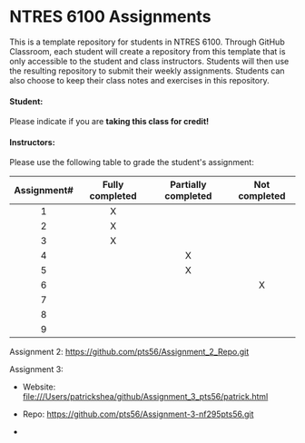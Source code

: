 # NTRES 6100 Assignments

This is a template repository for students in NTRES 6100. Through GitHub Classroom, each student will create a repository from this template that is only accessible to the student and class instructors. Students will then use the resulting repository to submit their weekly assignments. Students can also choose to keep their class notes and exercises in this repository.

#### Student:

Please indicate if you are **taking this class for credit!**

#### Instructors:

Please use the following table to grade the student's assignment:

| Assignment# | Fully completed | Partially completed | Not completed |
|:-----------:|:---------------:|:-------------------:|:-------------:|
|      1      |        X        |                     |               |
|      2      |        X        |                     |               |
|      3      |        X        |                     |               |
|      4      |                 |          X           |               |
|      5      |                 |          X           |               |
|      6      |                 |                    |       X        |
|      7      |                 |                     |               |
|      8      |                 |                     |               |
|      9      |                 |                     |               |

Assignment 2: <https://github.com/pts56/Assignment_2_Repo.git>

Assignment 3:

-   Website: <file:///Users/patrickshea/github/Assignment_3_pts56/patrick.html>

-   Repo: <https://github.com/pts56/Assignment-3-nf295pts56.git>

-   
